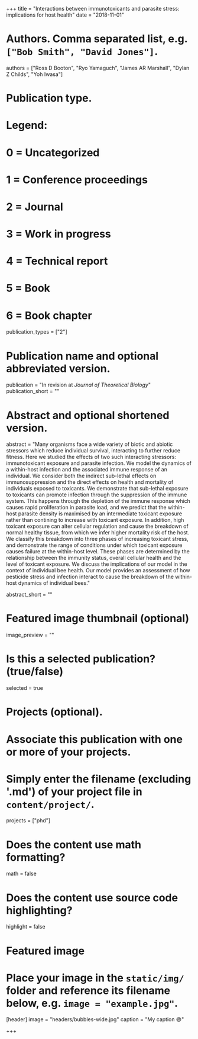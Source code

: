 +++
title = "Interactions between immunotoxicants and parasite stress:  implications for host health"
date = "2018-11-01"

# Authors. Comma separated list, e.g. `["Bob Smith", "David Jones"]`.
authors = ["Ross D Booton", "Ryo Yamaguch", "James AR Marshall", "Dylan Z Childs", "Yoh Iwasa"]

# Publication type.
# Legend:
# 0 = Uncategorized
# 1 = Conference proceedings
# 2 = Journal
# 3 = Work in progress
# 4 = Technical report
# 5 = Book
# 6 = Book chapter
publication_types = ["2"]

# Publication name and optional abbreviated version.
publication = "In revision at *Journal of Theoretical Biology*"
publication_short = ""

# Abstract and optional shortened version.
abstract = "Many organisms face a wide variety of biotic and abiotic stressors which reduce individual survival, interacting to further reduce fitness. Here we studied the effects of two such interacting stressors: immunotoxicant exposure and parasite infection. We model the dynamics of a within-host infection and the associated immune response of an individual. We consider both the indirect sub-lethal effects on immunosuppression and the direct effects on health and mortality of individuals exposed to toxicants. We demonstrate that sub-lethal exposure to toxicants can promote infection through the suppression of the immune system. This happens through the depletion of the immune response which causes rapid proliferation in parasite load, and we predict that the within-host parasite density is maximised by an intermediate toxicant exposure  rather than contining to increase with toxicant exposure. In addition, high toxicant exposure can alter cellular regulation and cause the breakdown of normal healthy tissue, from which we infer higher mortality risk of the host. We classify this breakdown into three phases of increasing toxicant stress, and demonstrate the range of conditions under which toxicant exposure causes failure at the within-host level. These phases are determined by the relationship between the immunity status, overall cellular health and the level of toxicant exposure. We discuss the implications of our model in the context of individual bee health. Our model provides an assessment of how pesticide stress and infection interact to cause the breakdown of the within-host dynamics of individual bees."

abstract_short = ""

# Featured image thumbnail (optional)
image_preview = ""

# Is this a selected publication? (true/false)
selected = true

# Projects (optional).
#   Associate this publication with one or more of your projects.
#   Simply enter the filename (excluding '.md') of your project file in `content/project/`.
projects = ["phd"]

# Does the content use math formatting?
math = false

# Does the content use source code highlighting?
highlight = false

# Featured image
# Place your image in the `static/img/` folder and reference its filename below, e.g. `image = "example.jpg"`.
[header]
image = "headers/bubbles-wide.jpg"
caption = "My caption :smile:"

+++

